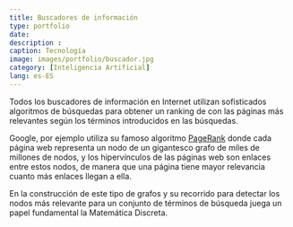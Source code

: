 ```yaml
---
title: Buscadores de información
type: portfolio
date: 
description : 
caption: Tecnología
image: images/portfolio/buscador.jpg
category: [Inteligencia Artificial]
lang: es-ES
---
```


Todos los buscadores de información en Internet utilizan sofisticados algoritmos de búsquedas para obtener un ranking de con las páginas más relevantes según los términos introducidos en las búsquedas. 

Google, por ejemplo utiliza su famoso algoritmo [PageRank](https://en.wikipedia.org/wiki/PageRank) donde cada página web representa un nodo de un gigantesco grafo de miles de millones de nodos, y los hipervínculos de las páginas web son enlaces entre estos nodos, de manera que una página tiene mayor relevancia cuanto más enlaces llegan a ella.

En la construcción de este tipo de grafos y su recorrido para detectar los nodos más relevante para un conjunto de términos de búsqueda juega un papel fundamental la Matemática Discreta.